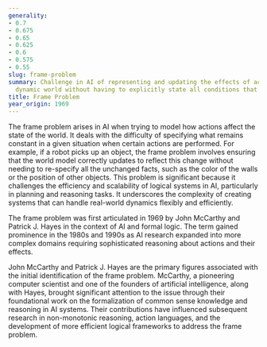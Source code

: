 ```yaml
---
generality:
- 0.7
- 0.675
- 0.65
- 0.625
- 0.6
- 0.575
- 0.55
slug: frame-problem
summary: Challenge in AI of representing and updating the effects of actions in a
  dynamic world without having to explicitly state all conditions that remain unchanged.
title: Frame Problem
year_origin: 1969
---
```


The frame problem arises in AI when trying to model how actions affect the state of the world. It deals with the difficulty of specifying what remains constant in a given situation when certain actions are performed. For example, if a robot picks up an object, the frame problem involves ensuring that the world model correctly updates to reflect this change without needing to re-specify all the unchanged facts, such as the color of the walls or the position of other objects. This problem is significant because it challenges the efficiency and scalability of logical systems in AI, particularly in planning and reasoning tasks. It underscores the complexity of creating systems that can handle real-world dynamics flexibly and efficiently.

The frame problem was first articulated in 1969 by John McCarthy and Patrick J. Hayes in the context of AI and formal logic. The term gained prominence in the 1980s and 1990s as AI research expanded into more complex domains requiring sophisticated reasoning about actions and their effects.

John McCarthy and Patrick J. Hayes are the primary figures associated with the initial identification of the frame problem. McCarthy, a pioneering computer scientist and one of the founders of artificial intelligence, along with Hayes, brought significant attention to the issue through their foundational work on the formalization of common sense knowledge and reasoning in AI systems. Their contributions have influenced subsequent research in non-monotonic reasoning, action languages, and the development of more efficient logical frameworks to address the frame problem.